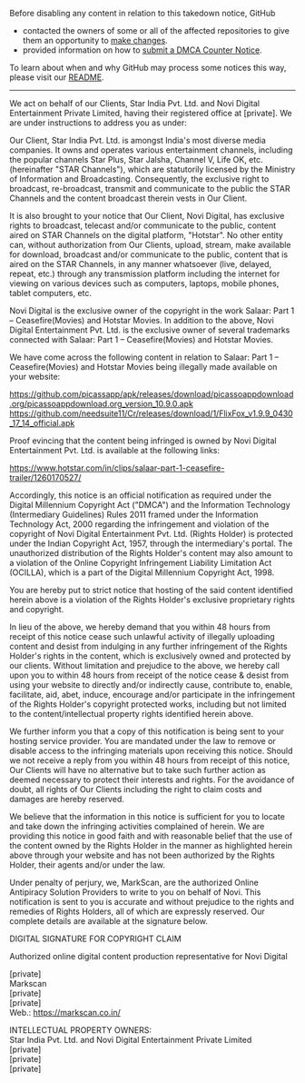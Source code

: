 Before disabling any content in relation to this takedown notice, GitHub
- contacted the owners of some or all of the affected repositories to give them an opportunity to [make changes](https://docs.github.com/en/github/site-policy/dmca-takedown-policy#a-how-does-this-actually-work).
- provided information on how to [submit a DMCA Counter Notice](https://docs.github.com/en/articles/guide-to-submitting-a-dmca-counter-notice).

To learn about when and why GitHub may process some notices this way, please visit our [README](https://github.com/github/dmca/blob/master/README.md#anatomy-of-a-takedown-notice).

---

We act on behalf of our Clients, Star India Pvt. Ltd. and Novi Digital Entertainment Private Limited, having their registered office at [private]. We are under instructions to address you as under:

Our Client, Star India Pvt. Ltd. is amongst India's most diverse media companies. It owns and operates various entertainment channels, including the popular channels Star Plus, Star Jalsha, Channel V, Life OK, etc. (hereinafter "STAR Channels"), which are statutorily licensed by the Ministry of Information and Broadcasting. Consequently, the exclusive right to broadcast, re-broadcast, transmit and communicate to the public the STAR Channels and the content broadcast therein vests in Our Client.

It is also brought to your notice that Our Client, Novi Digital, has exclusive rights to broadcast, telecast and/or communicate to the public, content aired on STAR Channels on the digital platform, "Hotstar". No other entity can, without authorization from Our Clients, upload, stream, make available for download, broadcast and/or communicate to the public, content that is aired on the STAR Channels, in any manner whatsoever (live, delayed, repeat, etc.) through any transmission platform including the internet for viewing on various devices such as computers, laptops, mobile phones, tablet computers, etc.

Novi Digital is the exclusive owner of the copyright in the work Salaar: Part 1 – Ceasefire(Movies) and Hotstar Movies. In addition to the above, Novi Digital Entertainment Pvt. Ltd. is the exclusive owner of several trademarks connected with Salaar: Part 1 – Ceasefire(Movies) and Hotstar Movies.

We have come across the following content in relation to Salaar: Part 1 – Ceasefire(Movies) and Hotstar Movies being illegally made available on your website:

https://github.com/picassapp/apk/releases/download/picassoappdownload.org/picassoappdownload.org_version_10.9.0.apk  
https://github.com/needsuite11/Cr/releases/download/1/FlixFox_v1.9.9_0430_17_14_official.apk

Proof evincing that the content being infringed is owned by Novi Digital Entertainment Pvt. Ltd. is available at the following links:

https://www.hotstar.com/in/clips/salaar-part-1-ceasefire-trailer/1260170527/

Accordingly, this notice is an official notification as required under the Digital Millennium Copyright Act ("DMCA") and the Information Technology (Intermediary Guidelines) Rules 2011 framed under the Information Technology Act, 2000 regarding the infringement and violation of the copyright of Novi Digital Entertainment Pvt. Ltd. (Rights Holder) is protected under the Indian Copyright Act, 1957, through the intermediary's portal. The unauthorized distribution of the Rights Holder's content may also amount to a violation of the Online Copyright Infringement Liability Limitation Act (OCILLA), which is a part of the Digital Millennium Copyright Act, 1998.

You are hereby put to strict notice that hosting of the said content identified herein above is a violation of the Rights Holder's exclusive proprietary rights and copyright.

In lieu of the above, we hereby demand that you within 48 hours from receipt of this notice cease such unlawful activity of illegally uploading content and desist from indulging in any further infringement of the Rights Holder's rights in the content, which is exclusively owned and protected by our clients. Without limitation and prejudice to the above, we hereby call upon you to within 48 hours from receipt of the notice cease & desist from using your website to directly and/or indirectly cause, contribute to, enable, facilitate, aid, abet, induce, encourage and/or participate in the infringement of the Rights Holder's copyright protected works, including but not limited to the content/intellectual property rights identified herein above.

We further inform you that a copy of this notification is being sent to your hosting service provider. You are mandated under the law to remove or disable access to the infringing materials upon receiving this notice. Should we not receive a reply from you within 48 hours from receipt of this notice, Our Clients will have no alternative but to take such further action as deemed necessary to protect their interests and rights. For the avoidance of doubt, all rights of Our Clients including the right to claim costs and damages are hereby reserved.

We believe that the information in this notice is sufficient for you to locate and take down the infringing activities complained of herein. We are providing this notice in good faith and with reasonable belief that the use of the content owned by the Rights Holder in the manner as highlighted herein above through your website and has not been authorized by the Rights Holder, their agents and/or under the law.

Under penalty of perjury, we, MarkScan, are the authorized Online Antipiracy Solution Providers to write to you on behalf of Novi. This notification is sent to you is accurate and without prejudice to the rights and remedies of Rights Holders, all of which are expressly reserved. Our complete details are available at the signature below.

DIGITAL SIGNATURE FOR COPYRIGHT CLAIM

Authorized online digital content production representative for Novi Digital

[private]  
Markscan  
[private]  
[private]  
Web.: https://markscan.co.in/  

INTELLECTUAL PROPERTY OWNERS:  
Star India Pvt. Ltd. and Novi Digital Entertainment Private Limited  
[private]  
[private]  
[private]  
